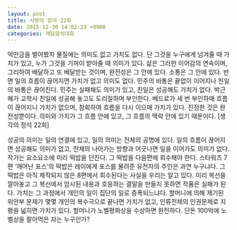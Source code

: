 ```yaml
---
layout: post
title: 사랑의 정석 22회
date: 2015-12-30 14:02:23 +0900
categories: 깨달음의대화
---
```

억만금을 벌어봤자 물질에는 의미도 없고 가치도 없다. 단 그것을 누구에게 넘겨줄 때 가치가 있고, 누가 그것을 기꺼이 받아줄 때 의미가 있다. 삶은 그러한 이어감의 연속이며, 그리하여 배달하고 또 배달받는 것이며, 완전성은 그 안에 있다. 소통은 그 안에 있다. 반면 일의 흐름이 끊어지면 가치가 없고 의미도 없다. 민주의 바통은 끝없이 이어지나 친일의 바통은 끊어진다. 민주는 실패해도 의미가 있고, 친일은 성공해도 가치가 없다. 박근혜가 교학사 친일에 성공해 놓고도 도리질하며 부인한다. 베드로가 세 번 부인하매 흐름이 끊어지니 가치가 없으며, 참회하여 흐름을 다시 이으매 가치가 있다. 진정한 것은 완전성뿐이다. 의미와 가치가 그 흐름 안에 있고, 그 흐름의 맥락 안에 있기 때문이다. [생각의 정석 22회]

  


성공의 의미는 일의 연결에 있고, 일의 의미는 전체의 공명에 있다. 일의 흐름이 끊어지면 성공해도 의미가 없고, 전체의 나아가는 방향과 어긋나면 일을 이어가도 의미가 없다. 작가는 요소요소에 미리 떡밥을 던진다. 그 떡밥을 다음편에 회수해야 한다. 스타워즈 7편 ‘깨어난 포스’의 떡밥은 레이에게 포스를 물려준 유전자의 주인은 과연 누구냐다. 그 떡밥은 아직 제작되지 않은 8편에서 회수된다는 사실을 우리는 알고 있다. 미리 복선을 깔아놓고 그 복선에서 암시된 내용과 호응하는 결말을 만들지 못하면 작품은 실패가 된다. 가치는 그 과정에서 개인의 일이 집단의 일로 증폭되느냐다. 할머니에 의해 제기된 위안부 문제가 몇몇 개인의 복수극으로 끝나면 가치가 없고, 인류전체의 인권문제로 지평을 넓히면 가치가 있다. 할머니가 노벨평화상을 수상하면 완전하다. 단돈 100억에 노벨상을 팔아먹은 자는 누구인가?